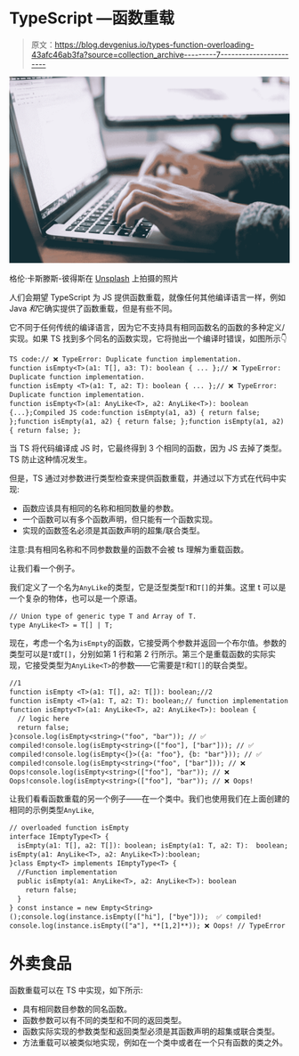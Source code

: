# TypeScript —函数重载

> 原文：<https://blog.devgenius.io/types-function-overloading-43afc46ab3fa?source=collection_archive---------7----------------------->

![](img/08f57d33b44c5cc395e86095d3598f6d.png)

格伦·卡斯滕斯-彼得斯在 [Unsplash](https://unsplash.com?utm_source=medium&utm_medium=referral) 上拍摄的照片

人们会期望 TypeScript 为 JS 提供函数重载，就像任何其他编译语言一样，例如 Java *和*它确实提供了函数重载，但是有些不同。

它不同于任何传统的编译语言，因为它不支持具有相同函数名的函数的多种定义/实现。如果 TS 找到多个同名的函数实现，它将抛出一个编译时错误，如图所示👇

```
TS code:// ❌ TypeError: Duplicate function implementation.
function isEmpty<T>(a1: T[], a3: T): boolean { ... };// ❌ TypeError: Duplicate function implementation.
function isEmpty <T>(a1: T, a2: T): boolean { ... };// ❌ TypeError: Duplicate function implementation.
function isEmpty<T>(a1: AnyLike<T>, a2: AnyLike<T>): boolean {...};Compiled JS code:function isEmpty(a1, a3) { return false; };function isEmpty(a1, a2) { return false; };function isEmpty(a1, a2) { return false; };
```

当 TS 将代码编译成 JS 时，它最终得到 3 个相同的函数，因为 JS 去掉了类型。TS 防止这种情况发生。

但是，TS 通过对参数进行类型检查来提供函数重载，并通过以下方式在代码中实现:

*   函数应该具有相同的名称和相同数量的参数。
*   一个函数可以有多个函数声明，但只能有一个函数实现。
*   实现的函数签名必须是其函数声明的超集/联合类型。

注意:具有相同名称和不同参数数量的函数不会被 ts 理解为重载函数。

让我们看一个例子。

我们定义了一个名为`AnyLike`的类型，它是泛型类型`T`和`T[]`的并集。这里 t 可以是一个复杂的物体，也可以是一个原语。

```
// Union type of generic type T and Array of T.
type AnyLike<T> = T[] | T;
```

现在，考虑一个名为`isEmpty`的函数，它接受两个参数并返回一个布尔值。参数的类型可以是`T`或`T[]`，分别如第 1 行和第 2 行所示。第三个是重载函数的实际实现，它接受类型为`AnyLike<T>`的参数——它需要是`T`和`T[]`的联合类型。

```
//1
function isEmpty <T>(a1: T[], a2: T[]): boolean;//2
function isEmpty <T>(a1: T, a2: T): boolean;// function implementation
function isEmpty<T>(a1: AnyLike<T>, a2: AnyLike<T>): boolean {
  // logic here
  return false;
}console.log(isEmpty<string>("foo", "bar")); // ✅ compiled!console.log(isEmpty<string>(["foo"], ["bar"])); // ✅ compiled!console.log(isEmpty<{}>({a: "foo"}, {b: "bar"})); // ✅ compiled!console.log(isEmpty<string>("foo", ["bar"])); // ❌ Oops!console.log(isEmpty<string>(["foo"], "bar")); // ❌ Oops!console.log(isEmpty<string>(["foo"], "bar")); // ❌ Oops!
```

让我们看看函数重载的另一个例子——在一个类中。我们也使用我们在上面创建的相同的示例类型`AnyLike`,

```
// overloaded function isEmpty
interface IEmptyType<T> {
  isEmpty(a1: T[], a2: T[]): boolean; isEmpty(a1: T, a2: T):  boolean; isEmpty(a1: AnyLike<T>, a2: AnyLike<T>):boolean;
}class Empty<T> implements IEmptyType<T> {
  //Function implementation
  public isEmpty(a1: AnyLike<T>, a2: AnyLike<T>): boolean 
    return false;
  }
} const instance = new Empty<String>();console.log(instance.isEmpty(["hi"], ["bye"]));  ✅ compiled!
console.log(instance.isEmpty(["a"], **[1,2]**)); ❌ Oops! // TypeError
```

# 外卖食品

函数重载可以在 TS 中实现，如下所示:

*   具有相同数目参数的同名函数。
*   函数参数可以有不同的类型和不同的返回类型。
*   函数实际实现的参数类型和返回类型必须是其函数声明的超集或联合类型。
*   方法重载可以被类似地实现，例如在一个类中或者在一个只有函数的类之外。